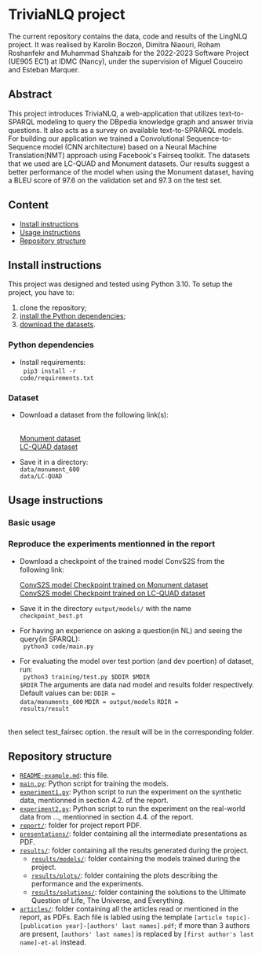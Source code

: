 # TriviaNLQ project

The current repository contains the data, code and results of the LingNLQ project.
It was realised by Karolin Boczoń, Dimitra Niaouri, Roham Roshanfekr and Muhammad Shahzaib for the 2022-2023 Software Project (UE905 EC1) at IDMC (Nancy), under the supervision of Miguel Couceiro and Esteban Marquer.

## Abstract
This project introduces TriviaNLQ, a web-application that utilizes text-to-SPARQL modeling to query the DBpedia knowledge graph and answer trivia questions. It also acts as a survey on available text-to-SPRARQL models. For building our application we trained a Convolutional Sequence-to-Sequence model (CNN architecture) based on a Neural Machine Translation(NMT) approach using Facebook's Fairseq toolkit. The datasets that we used are LC-QUAD and Monument datasets. Our results suggest a better performance of the model when using the Monument dataset, having a BLEU score of 97.6 on the validation set and 97.3 on the test set.

## Content
- [Install instructions](#install-instructions)
- [Usage instructions](#usage-instructions)
- [Repository structure](#repository-structure)

## Install instructions

This project was designed and tested using Python 3.10.
To setup the project, you have to:
1. clone the repository;
2. [install the Python dependencies](#python-dependencies);
3. [download the datasets](#dataset).

### Python dependencies
- Install requirements:
<br /> <code> pip3 install -r code/requirements.txt </code>

 

### Dataset
- Download a dataset from the following link(s):

  <br /> [Monument dataset](https://drive.google.com/file/d/15wo0HuLbAOkGgdY7zbwqppzfgiWeity9/view?usp=share_link)
  <br /> [LC-QUAD dataset](https://drive.google.com/file/d/1ZNTZnE-rmH7OTuRTCqPR18wKTPGD3PQO/view?usp=sharing)

- Save it in a directory:
    <br /> <code>data/monument_600 </code>
    <br /> <code>data/LC-QUAD </code>


## Usage instructions
### Basic usage
### Reproduce the experiments mentionned in the report
- Download a checkpoint of the trained model ConvS2S from the following link: 

   [ConvS2S model Checkpoint trained on Monument dataset ](https://drive.google.com/file/d/137_GiF1RlTDidF8psj7yg48soGzamV1N/view?usp=share_link)
<br />   [ConvS2S model Checkpoint trained on LC-QUAD dataset ](https://drive.google.com/file/d/1wirMkFL_rKcjMcAJoa75EkZkq8P49TW9/view?usp=sharing)


- Save it in the directory <code>output/models/</code> with the name <code>checkpoint_best.pt</code>
- For having an experience on asking a question(in NL) and seeing the query(in SPARQL):
<br /> <code> python3 code/main.py </code>
- For evaluating the model over test portion (and dev poertion) of dataset, run:
<br /> <code> python3 training/test.py $DDIR $MDIR $RDIR</code>
The arguments are data nad model and results folder respectively. Default values can be:
<code>DDIR = data/monuments_600</code>
<code>MDIR = output/models</code>
<code>RDIR = results/result</code>
<br />
then select test_fairsec option. the result will be in the corresponding folder.


## Repository structure
- [`README-example.md`](/README-example.md): this file.
- [`main.py`](/main.py): Python script for training the models.
- [`experiment1.py`](/experiment1.py): Python script to run the experiment on the synthetic data, mentionned in section 4.2. of the report.
- [`experiment2.py`](/experiment2.py): Python script to run the experiment on the real-world data from ..., mentionned in section 4.4. of the report.
- [`report/`](/report/): folder for project report PDF.
- [`presentations/`](/presentations/): folder containing all the intermediate presentations as PDF. 
- [`results/`](/results/): folder containing all the results generated during the project.
    - [`results/models/`](/results/models/): folder containing the models trained during the project.
    - [`results/plots/`](/results/plots/): folder containing the plots describing the performance and the experiments.
    - [`results/solutions/`](/results/solutions/): folder containing the solutions to the Ultimate Question of Life, The Universe, and Everything.
- [`articles/`](/articles/): folder containing all the articles read or mentioned in the report, as PDFs. Each file is labled using the template `[article topic]-[publication year]-[authors' last names].pdf`; if more than 3 authors are present, `[authors' last names]` is replaced by `[first author's last name]-et-al` instead.
